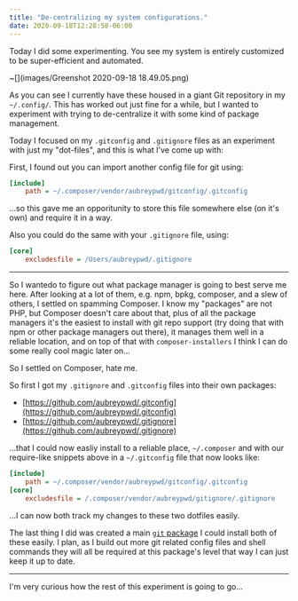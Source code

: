 ```yaml
---
title: "De-centralizing my system configurations."
date: 2020-09-18T12:28:58-06:00
---
```


Today I did some experimenting. You see my system is entirely customized to be super-efficient and automated. 

~[](images/Greenshot 2020-09-18 18.49.05.png)

As you can see I currently have these housed in a giant Git repository in my `~/.config/`. This has worked out just fine for a while, but I wanted to experiment with trying to de-centralize it with some kind of package management.

Today I focused on my `.gitconfig` and `.gitignore` files as an experiment with just my "dot-files", and this is what I've come up with:

First, I found out you can import another config file for git using:

```ini
[include]
    path = ~/.composer/vendor/aubreypwd/gitconfig/.gitconfig
```

...so this gave me an opporitunity to store this file somewhere else (on it's own) and require it in a way.

Also you could do the same with your `.gitignore` file, using:

```ini
[core]
    excludesfile = /Users/aubreypwd/.gitignore
```

---

So I wantedo to figure out what package manager is going to best serve me here. After looking at a lot of them, e.g. npm, bpkg, composer, and a slew of others, I settled on spamming Composer. I know my "packages" are not PHP, but Composer doesn't care about that, plus of all the package managers it's the easiest to install with git repo support (try doing that with npm or other package managers out there), it manages them well in a reliable location, and on top of that with `composer-installers` I think I can do some really cool magic later on...

So I settled on Composer, hate me. 

So first I got my `.gitignore` and `.gitconfig` files into their own packages:

- [https://github.com/aubreypwd/.gitconfig](https://github.com/aubreypwd/.gitconfig)
- [https://github.com/aubreypwd/.gitignore](https://github.com/aubreypwd/.gitignore)

...that I could now easliy install to a reliable place, `~/.composer` and with our require-like snippets above in a `~/.gitconfig` file that now looks like:

```ini
[include]
    path = ~/.composer/vendor/aubreypwd/gitconfig/.gitconfig
[core]
    excludesfile = /.composer/vendor/aubreypwd/gitignore/.gitignore
```

...I can now both track my changes to these two dotfiles easily.

The last thing I did was created a main [`git` package](https://github.com/aubreypwd/git) I could install both of these easily. I plan, as I build out more git related config files and shell commands they will all be required at this package's level that way I can just keep it up to date.

---

I'm very curious how the rest of this experiment is going to go...
